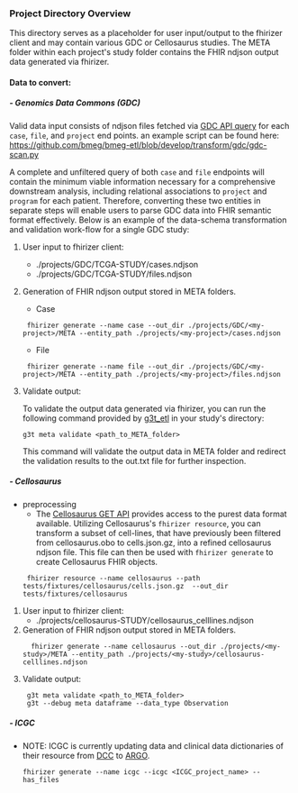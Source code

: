 ### Project Directory Overview
This directory serves as a placeholder for user input/output to the fhirizer client and may contain various GDC or Cellosaurus studies.
The META folder within each project's study folder contains the FHIR ndjson output data generated via fhirizer.


#### Data to convert:
##### - Genomics Data Commons (GDC)
Valid data input consists of ndjson files fetched via [GDC API query](https://docs.gdc.cancer.gov/API/Users_Guide/Python_Examples/) for each `case`, `file`, and `project` end points. 
an example script can be found here: https://github.com/bmeg/bmeg-etl/blob/develop/transform/gdc/gdc-scan.py 

A complete and unfiltered query of both `case` and `file` endpoints will contain the minimum viable information necessary for a comprehensive downstream analysis, including relational associations to `project` and `program` for each patient. Therefore, converting these two entities in separate steps will enable users to parse GDC data into FHIR semantic format effectively.
Below is an example of the data-schema transformation and validation work-flow for a single GDC study:

1. User input to fhirizer client: 
   - ./projects/GDC/TCGA-STUDY/cases.ndjson
   - ./projects/GDC/TCGA-STUDY/files.ndjson
   
2. Generation of FHIR ndjson output stored in META folders.
   - Case
    ``` 
     fhirizer generate --name case --out_dir ./projects/GDC/<my-project>/META --entity_path ./projects/<my-project>/cases.ndjson
   ```
   - File
    ``` 
     fhirizer generate --name file --out_dir ./projects/GDC/<my-project>/META --entity_path ./projects/<my-project>/files.ndjson
   ```
3. Validate output:
    
    To validate the output data generated via fhirizer, you can run the following command provided by [g3t_etl](https://github.com/ACED-IDP/g3t_etl) in your study's directory:
    ```
    g3t meta validate <path_to_META_folder>
    ```
    This command will validate the output data in META folder and redirect the validation results to the out.txt file for further inspection. 

##### - Cellosaurus

- preprocessing 
  - The [Cellosaurus GET API](https://api.cellosaurus.org/) provides access to the purest data format available. Utilizing Cellosaurus's `fhirizer resource`, you can transform a subset of cell-lines, that have previously been filtered from cellosaurus.obo to cells.json.gz, into a refined cellosaurus ndjson file. This file can then be used with `fhirizer generate` to create Cellosaurus FHIR objects. 
  ```
   fhirizer resource --name cellosaurus --path tests/fixtures/cellosaurus/cells.json.gz  --out_dir tests/fixtures/cellosaurus
  ```

1. User input to fhirizer client: 
   - ./projects/cellosaurus-STUDY/cellosaurus_celllines.ndjson
2. Generation of FHIR ndjson output stored in META folders.
    ```
      fhirizer generate --name cellosaurus --out_dir ./projects/<my-study>/META --entity_path ./projects/<my-study>/cellosaurus-celllines.ndjson
    ```
3. Validate output:
   ```
    g3t meta validate <path_to_META_folder>
    g3t --debug meta dataframe --data_type Observation
   ```
   
##### - ICGC

   - NOTE: ICGC is currently updating data and clinical data dictionaries of their resource from [DCC](https://dcc.icgc.org/) to [ARGO](https://platform.icgc-argo.org/). 
      ```
      fhirizer generate --name icgc --icgc <ICGC_project_name> --has_files
      ```

